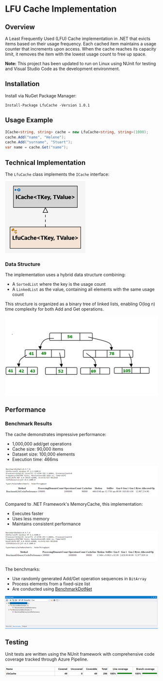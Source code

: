 # LFU Cache Implementation

## Overview 

A Least Frequently Used (LFU) Cache implementation in .NET that evicts items based on their usage frequency. Each cached item maintains a usage counter that increments upon access. When the cache reaches its capacity limit, it removes the item with the lowest usage count to free up space.

**Note:** This project has been updated to run on Linux using NUnit for testing and Visual Studio Code as the development environment.

## Installation 

Install via NuGet Package Manager:

```
Install-Package LfuCache -Version 1.0.1
```

## Usage Example

```csharp
ICache<string, string> cache = new LfuCache<string, string>(1000);
cache.Add("name", "Helene");
cache.Add("surname", "Stuart");
var name = cache.Get("name");
```

## Technical Implementation

The `LfuCache` class implements the `ICache` interface:

![Class Diagram](https://raw.githubusercontent.com/adavidoaiei/LeastFrequentlyUsedCache-Build-Linux/master/images/diagram_xkbden.png)

### Data Structure

The implementation uses a hybrid data structure combining:
- A `SortedList` where the key is the usage count
- A `LinkedList` as the value, containing all elements with the same usage count

This structure is organized as a binary tree of linked lists, enabling O(log n) time complexity for both Add and Get operations.

![Binary Tree and Linked List Structure](https://raw.githubusercontent.com/adavidoaiei/LeastFrequentlyUsedCache-Build-Linux/master/images/binary_tree_linked_list_r9zgzj.jpg)

## Performance

### Benchmark Results

The cache demonstrates impressive performance:
- 1,000,000 add/get operations
- Cache size: 90,000 items
- Dataset size: 100,000 elements
- Execution time: 466ms

![LFU Cache Performance](https://raw.githubusercontent.com/adavidoaiei/LeastFrequentlyUsedCache-Build-Linux/master/images/lfu_syqnac.png)

Compared to .NET Framework's MemoryCache, this implementation:
- Executes faster
- Uses less memory
- Maintains consistent performance

![Memory Cache Performance Comparison](https://raw.githubusercontent.com/adavidoaiei/LeastFrequentlyUsedCache-Build-Linux/master/images/mc_ikzrsm.png)

The benchmarks:
- Use randomly generated Add/Get operation sequences in `BitArray`
- Process elements from a fixed-size list
- Are conducted using [BenchmarkDotNet](https://benchmarkdotnet.org/)

![Benchmark Results](https://raw.githubusercontent.com/adavidoaiei/LeastFrequentlyUsedCache-Build-Linux/master/images/benchmarks_gqqzru.png)

## Testing

Unit tests are written using the NUnit framework with comprehensive code coverage tracked through Azure Pipeline.

![Code Coverage Report](https://raw.githubusercontent.com/adavidoaiei/LeastFrequentlyUsedCache-Build-Linux/master/images/code_coverage_lzv2si.png)




